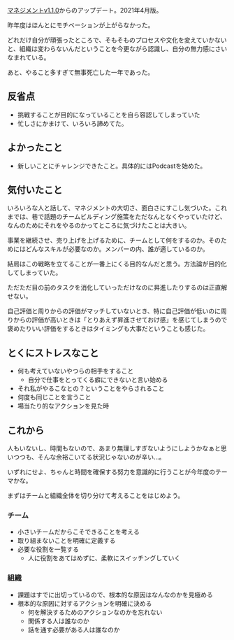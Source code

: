 [マネジメントv1.1.0](/blog/マネジメントv1.0.1/)からのアップデート。2021年4月版。

昨年度はほんとにモチベーションが上がらなかった。

どれだけ自分が頑張ったところで、そもそものプロセスや文化を変えていかないと、組織は変わらないんだということを今更ながら認識し、自分の無力感にさいなまれている。

あと、やること多すぎて無事死亡した一年であった。

## 反省点

*   挑戦することが目的になっていることを自ら容認してしまっていた
*   忙しさにかまけて、いろいろ諦めてた。

## よかったこと

*   新しいことにチャレンジできたこと。具体的にはPodcastを始めた。

## 気付いたこと

いろいろな人と話して、マネジメントの大切さ、面白さにすこし気づいた。これまでは、巷で話題のチームビルディング施策をただなんとなくやっていたけど、なんのためにそれをやるのかってところに気づけたことは大きい。

事業を継続させ、売り上げを上げるために、チームとして何をするのか。そのためにはどんなスキルが必要なのか。メンバーの内、誰が適しているのか。

結局はこの戦略を立てることが一番上にくる目的なんだと思う。方法論が目的化してしまっていた。

ただただ目の前のタスクを消化していっただけなのに昇進したりするのは正直解せない。

自己評価と周りからの評価がマッチしていないとき、特に自己評価が低いのに周りからの評価が高いときは「とりあえず昇進させておけ感」を感じてしまうので褒めたりいい評価をするときはタイミングも大事だということも感じた。

## とくにストレスなこと

*   何も考えていないやつらの相手をすること
    *   自分で仕事をとってくる癖にできないと言い始める
*   それ私がやるこなとの？ということをやらされること
*   何度も同じことを言うこと
*   場当たり的なアクションを見た時

## これから

人もいないし、時間もないので、あまり無理しすぎないようにしようかなぁと思いつつも、そんな余裕こいてる状況じゃないのが辛い…。

いずれにせよ、ちゃんと時間を確保する努力を意識的に行うことが今年度のテーマかな。

まずはチームと組織全体を切り分けて考えることをはじめよう。

### チーム

*   小さいチームだからこそできることを考える
*   取り組まないことを明確に定義する
*   必要な役割を一覧する
    *   人に役割をあてはめずに、柔軟にスイッチングしていく

### 組織

*   課題はすでに出切っているので、根本的な原因はなんなのかを見極める
*   根本的な原因に対するアクションを明確に決める
    *   何を解決するためのアクションなのかを忘れない
    *   関係する人は誰なのか
    *   話を通す必要がある人は誰なのか
